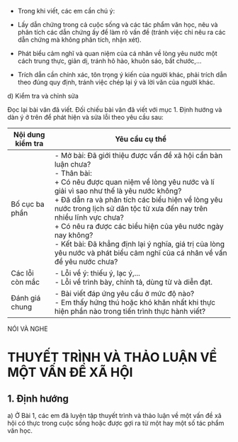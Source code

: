 - Trong khi viết, các em cần chú ý:

+ Lấy dẫn chứng trong cả cuộc sống và các tác phẩm văn học, nêu và phân tích các dẫn chứng ấy để làm rõ vấn đề (tránh việc chỉ nêu ra các dẫn chứng mà không phân tích, nhận xét).

+ Phát biểu cảm nghĩ và quan niệm của cá nhân về lòng yêu nước một cách trung thực, giản dị, tránh hô hào, khuôn sáo, bất chước,...

+ Trích dẫn cần chính xác, tôn trọng ý kiến của người khác, phải trích dẫn theo đúng quy định, tránh việc chép lại ý và lời văn của người khác.

d) Kiểm tra và chỉnh sửa

Đọc lại bài văn đã viết. Đối chiếu bài văn đã viết với mục 1. Định hướng và dàn ý ở trên để phát hiện và sửa lỗi theo yêu cầu sau:

Nội dung kiểm tra | Yêu cầu cụ thể
--- | ---
Bố cục ba phần | - Mở bài: Đã giới thiệu được vấn đề xã hội cần bàn luận chưa?<br>- Thân bài:<br>+ Có nêu được quan niệm về lòng yêu nước và lí giải vì sao như thế là yêu nước không?<br>+ Đã dẫn ra và phân tích các biểu hiện về lòng yêu nước trong lịch sử dân tộc từ xưa đến nay trên nhiều lĩnh vực chưa?<br>+ Có nêu ra được các biểu hiện của yêu nước ngày nay không?<br>- Kết bài: Đã khẳng định lại ý nghĩa, giá trị của lòng yêu nước và phát biểu cảm nghĩ của cá nhân về vấn đề yêu nước chưa?
Các lỗi còn mắc | - Lỗi về ý: thiếu ý, lạc ý,...<br>- Lỗi về trình bày, chính tả, dùng từ và diễn đạt.
Đánh giá chung | - Bài viết đáp ứng yêu cầu ở mức độ nào?<br>- Em thấy hứng thú hoặc khó khăn nhất khi thực hiện phần nào trong tiến trình thực hành viết?

NÓI VÀ NGHE

# THUYẾT TRÌNH VÀ THẢO LUẬN VỀ MỘT VẤN ĐỀ XÃ HỘI

## 1. Định hướng

a) Ở Bài 1, các em đã luyện tập thuyết trình và thảo luận về một vấn đề xã hội có thực trong cuộc sống hoặc được gợi ra từ một hay một số tác phẩm văn học.